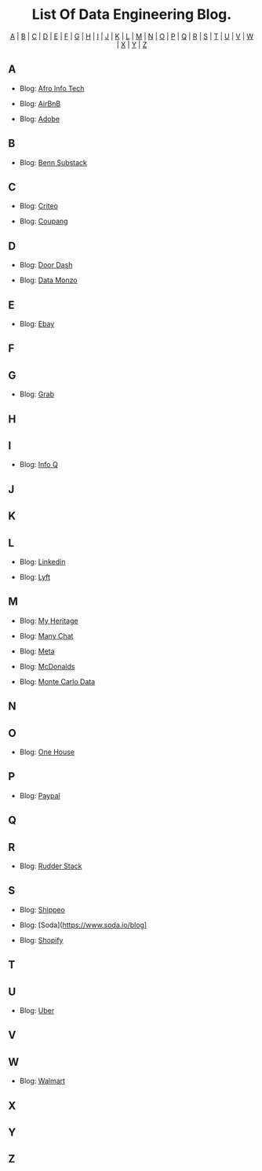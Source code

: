 <h1 align="center">
    List Of Data Engineering Blog.
  </a>
</h1>
<p align="center">
  <a href="#A">A</a> | <a href="#B">B</a> | <a href="#C">C</a> | <a href="#D">D</a> | <a href="#E">E</a> | <a href="#F">F</a> | <a href="#G">G</a> | <a href="#H">H</a> | <a href="#I">I</a> | <a href="#J">J</a> | <a href="#K">K</a> | <a href="#L">L</a> | <a href="#M">M</a> | <a href="#N">N</a> | <a href="#O">O</a> | <a href="#P">P</a> | <a href="#Q">Q</a> | <a href="#R">R</a> | <a href="#S">S</a> | <a href="#T">T</a> | <a href="#U">U</a> | <a href="#V">V</a> | <a href="#W">W</a> | <a href="#X">X</a> | <a href="#Y">Y</a> | <a href="#Z">Z</a>
</p>

## <a name="A"> </a>A

- Blog: [Afro Info Tech](https://afroinfotech.medium.com/)

- Blog: [AirBnB](https://medium.com/airbnb-engineering/data/home)

- Blog: [Adobe](https://blog.developer.adobe.com/tagged/adobe-engineering)

## <a name="B"> </a>B

- Blog: [Benn Substack](https://benn.substack.com/archive?sort=new)

## <a name="C"> </a>C

- Blog: [Criteo](https://medium.com/criteo-engineering/tagged/data)

- Blog: [Coupang](https://medium.com/coupang-engineering)

## <a name="D"> </a>D

- Blog: [Door Dash](https://doordash.engineering/category/data-platform/)

- Blog: [Data Monzo](https://medium.com/data-monzo)

## <a name="E"> </a>E

- Blog: [Ebay](https://tech.ebayinc.com/engineering/)

## <a name="F"> </a>F

## <a name="G"> </a>G

- Blog: [Grab](https://engineering.grab.com/categories/engineering/)

## <a name="H"> </a>H

## <a name="I"> </a>I

- Blog: [Info Q](https://www.infoq.com/ai-ml-data-eng/articles/)

## <a name="J"> </a>J

## <a name="K"> </a>K

## <a name="L"> </a>L

- Blog: [Linkedin](https://engineering.linkedin.com/blog)

- Blog: [Lyft](https://eng.lyft.com/tagged/data)

## <a name="M"> </a>M

- Blog: [My Heritage](https://medium.com/myheritage-engineering)

- Blog: [Many Chat](https://medium.com/manychat-team/data-engineering/home)

- Blog: [Meta](https://engineering.fb.com/category/data-infrastructure/)

- Blog: [McDonalds](https://medium.com/mcdonalds-technical-blog)

- Blog: [Monte Carlo Data](https://www.montecarlodata.com/blog/)

## <a name="N"> </a>N

## <a name="O"> </a>O

- Blog: [One House](https://www.onehouse.ai/blog)

## <a name="P"> </a>P

- Blog: [Paypal](https://medium.com/paypal-tech)

## <a name="Q"> </a>Q

## <a name="R"> </a>R

- Blog: [Rudder Stack](https://www.rudderstack.com/blog/engineering)

## <a name="S"> </a>S

- Blog: [Shippeo](https://medium.com/shippeo-tech-blog)

- Blog: [Soda](https://www.soda.io/blog]

- Blog: [Shopify](https://shopify.engineering/topics/data-science-engineering)

## <a name="T"> </a>T

## <a name="U"> </a>U

- Blog: [Uber](https://www.uber.com/blog/engineering/data/)

## <a name="V"> </a>V

## <a name="W"> </a>W

- Blog: [Walmart](https://medium.com/walmartglobaltech/tagged/engineering)

## <a name="X"> </a>X

## <a name="Y"> </a>Y

## <a name="Z"> </a>Z
